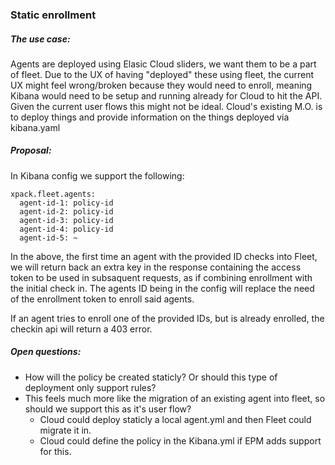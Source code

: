 ### Static enrollment

##### The use case:

Agents are deployed using Elasic Cloud sliders, we want them to be a part of fleet. Due to the UX of having "deployed" these using fleet, the current UX might feel wrong/broken because they would need to enroll, meaning Kibana would need to be setup and running already for Cloud to hit the API. Given the current user flows this might not be ideal.
Cloud's existing M.O. is to deploy things and provide information on the things deployed via kibana.yaml

##### Proposal:

In Kibana config we support the following:

```
xpack.fleet.agents:
  agent-id-1: policy-id
  agent-id-2: policy-id
  agent-id-3: policy-id
  agent-id-4: policy-id
  agent-id-5: ~
```

In the above, the first time an agent with the provided ID checks into Fleet, we will return back an extra key in the response containing the access token to be used in subsaquent requests, as if combining enrollment with the initial check in. The agents ID being in the config will replace the need of the enrollment token to enroll said agents.

If an agent tries to enroll one of the provided IDs, but is already enrolled, the checkin api will return a 403 error.

##### Open questions:

- How will the policy be created staticly? Or should this type of deployment only support rules?
- This feels much more like the migration of an existing agent into fleet, so should we support this as it's user flow?
  - Cloud could deploy staticly a local agent.yml and then Fleet could migrate it in.
  - Cloud could define the policy in the Kibana.yml if EPM adds support for this.
